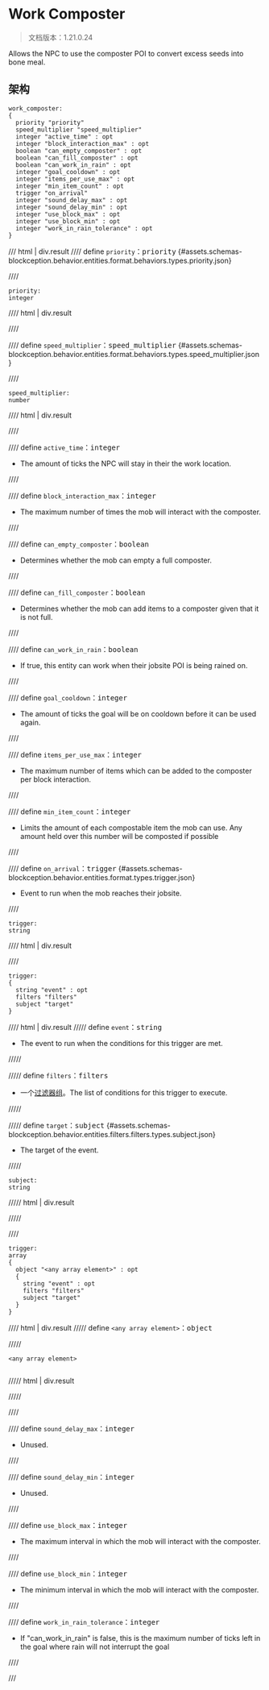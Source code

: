 # Work Composter

> 文档版本：1.21.0.24

Allows the NPC to use the composter POI to convert excess seeds into bone meal.

## 架构

```mcschema
work_composter:
{
  priority "priority"
  speed_multiplier "speed_multiplier"
  integer "active_time" : opt
  integer "block_interaction_max" : opt
  boolean "can_empty_composter" : opt
  boolean "can_fill_composter" : opt
  boolean "can_work_in_rain" : opt
  integer "goal_cooldown" : opt
  integer "items_per_use_max" : opt
  integer "min_item_count" : opt
  trigger "on_arrival"
  integer "sound_delay_max" : opt
  integer "sound_delay_min" : opt
  integer "use_block_max" : opt
  integer "use_block_min" : opt
  integer "work_in_rain_tolerance" : opt
}

```

/// html | div.result
//// define
`priority`：<samp>priority</samp> {#assets.schemas-blockception.behavior.entities.format.behaviors.types.priority.json}


////

```mcschema
priority:
integer

```

//// html | div.result

////



//// define
`speed_multiplier`：<samp>speed_multiplier</samp> {#assets.schemas-blockception.behavior.entities.format.behaviors.types.speed_multiplier.json}


////

```mcschema
speed_multiplier:
number

```

//// html | div.result

////



//// define
`active_time`：<samp>integer</samp>

- The amount of ticks the NPC will stay in their the work location.


////


//// define
`block_interaction_max`：<samp>integer</samp>

- The maximum number of times the mob will interact with the composter.


////


//// define
`can_empty_composter`：<samp>boolean</samp>

- Determines whether the mob can empty a full composter.


////


//// define
`can_fill_composter`：<samp>boolean</samp>

- Determines whether the mob can add items to a composter given that it is not full.


////


//// define
`can_work_in_rain`：<samp>boolean</samp>

- If true, this entity can work when their jobsite POI is being rained on.


////


//// define
`goal_cooldown`：<samp>integer</samp>

- The amount of ticks the goal will be on cooldown before it can be used again.


////


//// define
`items_per_use_max`：<samp>integer</samp>

- The maximum number of items which can be added to the composter per block interaction.


////


//// define
`min_item_count`：<samp>integer</samp>

- Limits the amount of each compostable item the mob can use. Any amount held over this number will be composted if possible


////


//// define
`on_arrival`：<samp>trigger</samp> {#assets.schemas-blockception.behavior.entities.format.types.trigger.json}

- Event to run when the mob reaches their jobsite.


////

```mcschema
trigger:
string

```

//// html | div.result

////


```mcschema
trigger:
{
  string "event" : opt
  filters "filters"
  subject "target"
}

```

//// html | div.result
///// define
`event`：<samp>string</samp>

- The event to run when the conditions for this trigger are met.


/////


///// define
`filters`：<samp>filters</samp>

- 一个[过滤器组](../filter.md)。The list of conditions for this trigger to execute.


/////


///// define
`target`：<samp>subject</samp> {#assets.schemas-blockception.behavior.entities.filters.filters.types.subject.json}

- The target of the event.


/////

```mcschema
subject:
string

```

///// html | div.result

/////



////


```mcschema
trigger:
array
{
  object "<any array element>" : opt
  {
    string "event" : opt
    filters "filters"
    subject "target"
  }
}

```

//// html | div.result
///// define
`<any array element>`：<samp>object</samp>


/////

<div class="language-text highlight"><span class="filename"><code>&lt;any array element&gt;</code></span><pre id="__code_1"><span></span></pre></div>

///// html | div.result

/////


////




//// define
`sound_delay_max`：<samp>integer</samp>

- Unused.


////


//// define
`sound_delay_min`：<samp>integer</samp>

- Unused.


////


//// define
`use_block_max`：<samp>integer</samp>

- The maximum interval in which the mob will interact with the composter.


////


//// define
`use_block_min`：<samp>integer</samp>

- The minimum interval in which the mob will interact with the composter.


////


//// define
`work_in_rain_tolerance`：<samp>integer</samp>

- If "can_work_in_rain" is false, this is the maximum number of ticks left in the goal where rain will not interrupt the goal


////


///


